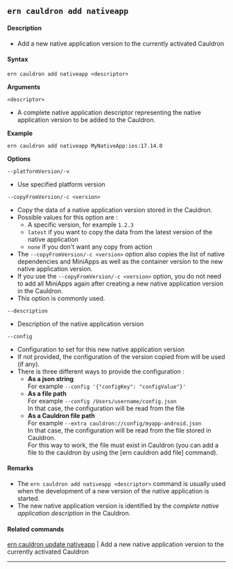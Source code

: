 ## `ern cauldron add nativeapp`

#### Description

* Add a new native application version to the currently activated Cauldron  

#### Syntax

`ern cauldron add nativeapp <descriptor>`

**Arguments**

`<descriptor>`

* A complete native application descriptor representing the native application version to be added to the Cauldron.

**Example**  

`ern cauldron add nativeapp MyNativeApp:ios:17.14.0`  

**Options** 

`--platformVersion/-v`

* Use specified platform version

`--copyFromVersion/-c <version>`

* Copy the data of a native application version stored in the Cauldron.  
* Possible values for this option are :
  - A specific version, for example `1.2.3`
  - `latest` if you want to copy the data from the latest version of the native application
  - `none` if you don't want any copy from action  
* The `--copyFromVersion/-c <version>` option also copies the list of native dependencies and MiniApps as well as the container version to the new native application version.  
* If you use the `--copyFromVersion/-c <version>` option, you do not need to add all MiniApps again after creating a new native application version in the Cauldron.  
* This option is commonly used.  

`--description`  

* Description of the native application version

`--config`

* Configuration to set for this new native application version
* If not provided, the configuration of the version copied from will be used (if any).
* There is three different ways to provide the configuration :
  - **As a json string**  
  For example `--config '{"configKey": "configValue"}'`  
  - **As a file path**  
  For example `--config /Users/username/config.json`  
  In that case, the configuration will be read from the file
  - **As a Cauldron file path**  
  For example `--extra cauldron://config/myapp-android.json`  
  In that case, the configuration will be read from the file stored in Cauldron.   
  For this way to work, the file must exist in Cauldron (you can add a file to the cauldron by using the [ern cauldron add file] command).  


#### Remarks

* The `ern cauldron add nativeapp <descriptor>` command is usually used when the development of a new version of the native application is started.  
* The new native application version is identified by the *complete native application description* in the Cauldron.

#### Related commands

[ern cauldron update nativeapp] | Add a new native application version to the currently activated Cauldron
___
[ern cauldron update nativeapp]: ../update/nativeapp.md